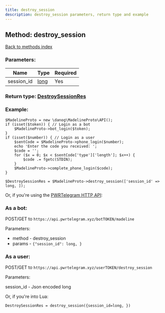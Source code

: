 ```yaml
---
title: destroy_session
description: destroy_session parameters, return type and example
---
```

## Method: destroy\_session  
[Back to methods index](index.md)


### Parameters:

| Name     |    Type       | Required |
|----------|---------------|----------|
|session\_id|[long](../types/long.md) | Yes|


### Return type: [DestroySessionRes](../types/DestroySessionRes.md)

### Example:


```
$MadelineProto = new \danog\MadelineProto\API();
if (isset($token)) { // Login as a bot
    $MadelineProto->bot_login($token);
}
if (isset($number)) { // Login as a user
    $sentCode = $MadelineProto->phone_login($number);
    echo 'Enter the code you received: ';
    $code = '';
    for ($x = 0; $x < $sentCode['type']['length']; $x++) {
        $code .= fgetc(STDIN);
    }
    $MadelineProto->complete_phone_login($code);
}

$DestroySessionRes = $MadelineProto->destroy_session(['session_id' => long, ]);
```

Or, if you're using the [PWRTelegram HTTP API](https://pwrtelegram.xyz):

### As a bot:

POST/GET to `https://api.pwrtelegram.xyz/botTOKEN/madeline`

Parameters:

* method - destroy_session
* params - `{"session_id": long, }`



### As a user:

POST/GET to `https://api.pwrtelegram.xyz/userTOKEN/destroy_session`

Parameters:

session_id - Json encoded long




Or, if you're into Lua:

```
DestroySessionRes = destroy_session({session_id=long, })
```

